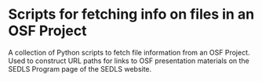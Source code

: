 # Scripts for fetching info on files in an OSF Project

A collection of Python scripts to fetch file information from an OSF Project. Used to construct URL paths for links to OSF presentation materials on the SEDLS Program page of the SEDLS website.
